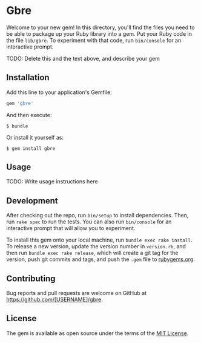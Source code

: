 # Gbre

Welcome to your new gem! In this directory, you'll find the files you need to be able to package up your Ruby library into a gem. Put your Ruby code in the file `lib/gbre`. To experiment with that code, run `bin/console` for an interactive prompt.

TODO: Delete this and the text above, and describe your gem

## Installation

Add this line to your application's Gemfile:

```ruby
gem 'gbre'
```

And then execute:

    $ bundle

Or install it yourself as:

    $ gem install gbre

## Usage

TODO: Write usage instructions here

## Development

After checking out the repo, run `bin/setup` to install dependencies. Then, run `rake spec` to run the tests. You can also run `bin/console` for an interactive prompt that will allow you to experiment.

To install this gem onto your local machine, run `bundle exec rake install`. To release a new version, update the version number in `version.rb`, and then run `bundle exec rake release`, which will create a git tag for the version, push git commits and tags, and push the `.gem` file to [rubygems.org](https://rubygems.org).

## Contributing

Bug reports and pull requests are welcome on GitHub at https://github.com/[USERNAME]/gbre.

## License

The gem is available as open source under the terms of the [MIT License](http://opensource.org/licenses/MIT).
